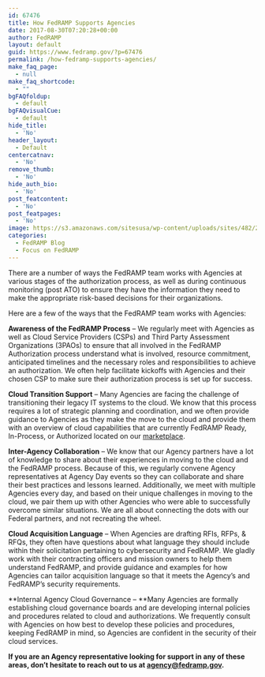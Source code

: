 ```yaml
---
id: 67476
title: How FedRAMP Supports Agencies
date: 2017-08-30T07:20:28+00:00
author: FedRAMP
layout: default
guid: https://www.fedramp.gov/?p=67476
permalink: /how-fedramp-supports-agencies/
make_faq_page:
  - null
make_faq_shortcode:
  - ""
bgFAQfoldup:
  - default
bgFAQvisualCue:
  - default
hide_title:
  - 'No'
header_layout:
  - Default
centercatnav:
  - 'No'
remove_thumb:
  - 'No'
hide_auth_bio:
  - 'No'
post_featcontent:
  - 'No'
post_featpages:
  - 'No'
image: https://s3.amazonaws.com/sitesusa/wp-content/uploads/sites/482/2017/08/FR_webbanner_8.30.17-01.png
categories:
  - FedRAMP Blog
  - Focus on FedRAMP
---
```

There are a number of ways the FedRAMP team works with Agencies at various stages of the authorization process, as well as during continuous monitoring (post ATO) to ensure they have the information they need to make the appropriate risk-based decisions for their organizations.

Here are a few of the ways that the FedRAMP team works with Agencies:

**Awareness of the FedRAMP Process** &#8211; We regularly meet with Agencies as well as Cloud Service Providers (CSPs) and Third Party Assessment Organizations (3PAOs) to ensure that all involved in the FedRAMP Authorization process understand what is involved, resource commitment, anticipated timelines and the necessary roles and responsibilities to achieve an authorization. We often help facilitate kickoffs with Agencies and their chosen CSP to make sure their authorization process is set up for success.

**Cloud Transition Support** &#8211; Many Agencies are facing the challenge of transitioning their legacy IT systems to the cloud. We know that this process requires a lot of strategic planning and coordination, and we often provide guidance to Agencies as they make the move to the cloud and provide them with an overview of cloud capabilities that are currently FedRAMP Ready, In-Process, or Authorized located on our [marketplace](https://marketplace.fedramp.gov/#/products).

**Inter-Agency Collaboration** &#8211; We know that our Agency partners have a lot of knowledge to share about their experiences in moving to the cloud and the FedRAMP process. Because of this, we regularly convene Agency representatives at Agency Day events so they can collaborate and share their best practices and lessons learned. Additionally, we meet with multiple Agencies every day, and based on their unique challenges in moving to the cloud, we pair them up with other Agencies who were able to successfully overcome similar situations. We are all about connecting the dots with our Federal partners, and not recreating the wheel.

**Cloud Acquisition Language** &#8211; When Agencies are drafting RFIs, RFPs, & RFQs, they often have questions about what language they should include within their solicitation pertaining to cybersecurity and FedRAMP. We gladly work with their contracting officers and mission owners to help them understand FedRAMP, and provide guidance and examples for how Agencies can tailor acquisition language so that it meets the Agency’s and FedRAMP’s security requirements.

**Internal Agency Cloud Governance &#8211; **Many Agencies are formally establishing cloud governance boards and are developing internal policies and procedures related to cloud and authorizations. We frequently consult with Agencies on how best to develop these policies and procedures, keeping FedRAMP in mind, so Agencies are confident in the security of their cloud services.

**If you are an Agency representative looking for support in any of these areas, don’t hesitate to reach out to us at [agency@fedramp.gov](mailto:agency@fedramp.gov).**